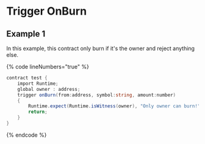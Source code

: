 # Trigger OnBurn

## Example 1&#x20;

In this example, this contract only burn if it's the owner and reject anything else.

{% code lineNumbers="true" %}
```csharp
contract test {
    import Runtime;
    global owner : address;
    trigger onBurn(from:address, symbol:string, amount:number)
    {
        Runtime.expect(Runtime.isWitness(owner), "Only owner can burn!");
        return;
    }
}
```
{% endcode %}

